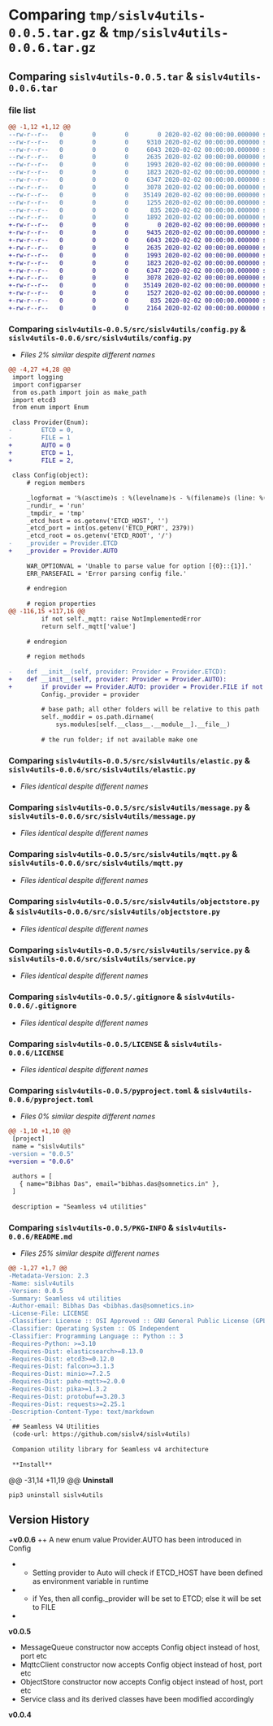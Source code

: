 # Comparing `tmp/sislv4utils-0.0.5.tar.gz` & `tmp/sislv4utils-0.0.6.tar.gz`

## Comparing `sislv4utils-0.0.5.tar` & `sislv4utils-0.0.6.tar`

### file list

```diff
@@ -1,12 +1,12 @@
--rw-r--r--   0        0        0        0 2020-02-02 00:00:00.000000 sislv4utils-0.0.5/src/sislv4utils/__init__.py
--rw-r--r--   0        0        0     9310 2020-02-02 00:00:00.000000 sislv4utils-0.0.5/src/sislv4utils/config.py
--rw-r--r--   0        0        0     6043 2020-02-02 00:00:00.000000 sislv4utils-0.0.5/src/sislv4utils/elastic.py
--rw-r--r--   0        0        0     2635 2020-02-02 00:00:00.000000 sislv4utils-0.0.5/src/sislv4utils/message.py
--rw-r--r--   0        0        0     1993 2020-02-02 00:00:00.000000 sislv4utils-0.0.5/src/sislv4utils/mqtt.py
--rw-r--r--   0        0        0     1823 2020-02-02 00:00:00.000000 sislv4utils-0.0.5/src/sislv4utils/objectstore.py
--rw-r--r--   0        0        0     6347 2020-02-02 00:00:00.000000 sislv4utils-0.0.5/src/sislv4utils/service.py
--rw-r--r--   0        0        0     3078 2020-02-02 00:00:00.000000 sislv4utils-0.0.5/.gitignore
--rw-r--r--   0        0        0    35149 2020-02-02 00:00:00.000000 sislv4utils-0.0.5/LICENSE
--rw-r--r--   0        0        0     1255 2020-02-02 00:00:00.000000 sislv4utils-0.0.5/README.md
--rw-r--r--   0        0        0      835 2020-02-02 00:00:00.000000 sislv4utils-0.0.5/pyproject.toml
--rw-r--r--   0        0        0     1892 2020-02-02 00:00:00.000000 sislv4utils-0.0.5/PKG-INFO
+-rw-r--r--   0        0        0        0 2020-02-02 00:00:00.000000 sislv4utils-0.0.6/src/sislv4utils/__init__.py
+-rw-r--r--   0        0        0     9435 2020-02-02 00:00:00.000000 sislv4utils-0.0.6/src/sislv4utils/config.py
+-rw-r--r--   0        0        0     6043 2020-02-02 00:00:00.000000 sislv4utils-0.0.6/src/sislv4utils/elastic.py
+-rw-r--r--   0        0        0     2635 2020-02-02 00:00:00.000000 sislv4utils-0.0.6/src/sislv4utils/message.py
+-rw-r--r--   0        0        0     1993 2020-02-02 00:00:00.000000 sislv4utils-0.0.6/src/sislv4utils/mqtt.py
+-rw-r--r--   0        0        0     1823 2020-02-02 00:00:00.000000 sislv4utils-0.0.6/src/sislv4utils/objectstore.py
+-rw-r--r--   0        0        0     6347 2020-02-02 00:00:00.000000 sislv4utils-0.0.6/src/sislv4utils/service.py
+-rw-r--r--   0        0        0     3078 2020-02-02 00:00:00.000000 sislv4utils-0.0.6/.gitignore
+-rw-r--r--   0        0        0    35149 2020-02-02 00:00:00.000000 sislv4utils-0.0.6/LICENSE
+-rw-r--r--   0        0        0     1527 2020-02-02 00:00:00.000000 sislv4utils-0.0.6/README.md
+-rw-r--r--   0        0        0      835 2020-02-02 00:00:00.000000 sislv4utils-0.0.6/pyproject.toml
+-rw-r--r--   0        0        0     2164 2020-02-02 00:00:00.000000 sislv4utils-0.0.6/PKG-INFO
```

### Comparing `sislv4utils-0.0.5/src/sislv4utils/config.py` & `sislv4utils-0.0.6/src/sislv4utils/config.py`

 * *Files 2% similar despite different names*

```diff
@@ -4,27 +4,28 @@
 import logging
 import configparser
 from os.path import join as make_path
 import etcd3
 from enum import Enum
 
 class Provider(Enum):
-        ETCD = 0,
-        FILE = 1
+        AUTO = 0
+        ETCD = 1,
+        FILE = 2,
 
 class Config(object):
     # region members
 
     _logformat = '%(asctime)s : %(levelname)s - %(filename)s (line: %(lineno)d) %(funcName)s() -> %(message)s'
     _rundir_ = 'run'
     _tmpdir_ = 'tmp'
     _etcd_host = os.getenv('ETCD_HOST', '')
     _etcd_port = int(os.getenv('ETCD_PORT', 2379))
     _etcd_root = os.getenv('ETCD_ROOT', '/')
-    _provider = Provider.ETCD
+    _provider = Provider.AUTO
 
     WAR_OPTIONVAL = 'Unable to parse value for option [{0}::{1}].'
     ERR_PARSEFAIL = 'Error parsing config file.'
 
     # endregion
 
     # region properties
@@ -116,15 +117,16 @@
         if not self._mqtt: raise NotImplementedError
         return self._mqtt['value']
 
     # endregion
     
     # region methods
 
-    def __init__(self, provider: Provider = Provider.ETCD):
+    def __init__(self, provider: Provider = Provider.AUTO):
+        if provider == Provider.AUTO: provider = Provider.FILE if not Config._etcd_host else Provider.ETCD
         Config._provider = provider
 
         # base path; all other folders will be relative to this path
         self._moddir = os.path.dirname(
             sys.modules[self.__class__.__module__].__file__)
 
         # the run folder; if not available make one
```

### Comparing `sislv4utils-0.0.5/src/sislv4utils/elastic.py` & `sislv4utils-0.0.6/src/sislv4utils/elastic.py`

 * *Files identical despite different names*

### Comparing `sislv4utils-0.0.5/src/sislv4utils/message.py` & `sislv4utils-0.0.6/src/sislv4utils/message.py`

 * *Files identical despite different names*

### Comparing `sislv4utils-0.0.5/src/sislv4utils/mqtt.py` & `sislv4utils-0.0.6/src/sislv4utils/mqtt.py`

 * *Files identical despite different names*

### Comparing `sislv4utils-0.0.5/src/sislv4utils/objectstore.py` & `sislv4utils-0.0.6/src/sislv4utils/objectstore.py`

 * *Files identical despite different names*

### Comparing `sislv4utils-0.0.5/src/sislv4utils/service.py` & `sislv4utils-0.0.6/src/sislv4utils/service.py`

 * *Files identical despite different names*

### Comparing `sislv4utils-0.0.5/.gitignore` & `sislv4utils-0.0.6/.gitignore`

 * *Files identical despite different names*

### Comparing `sislv4utils-0.0.5/LICENSE` & `sislv4utils-0.0.6/LICENSE`

 * *Files identical despite different names*

### Comparing `sislv4utils-0.0.5/pyproject.toml` & `sislv4utils-0.0.6/pyproject.toml`

 * *Files 0% similar despite different names*

```diff
@@ -1,10 +1,10 @@
 [project]
 name = "sislv4utils"
-version = "0.0.5"
+version = "0.0.6"
 
 authors = [
   { name="Bibhas Das", email="bibhas.das@somnetics.in" },
 ]
 
 description = "Seamless v4 utilities"
```

### Comparing `sislv4utils-0.0.5/PKG-INFO` & `sislv4utils-0.0.6/README.md`

 * *Files 25% similar despite different names*

```diff
@@ -1,27 +1,7 @@
-Metadata-Version: 2.3
-Name: sislv4utils
-Version: 0.0.5
-Summary: Seamless v4 utilities
-Author-email: Bibhas Das <bibhas.das@somnetics.in>
-License-File: LICENSE
-Classifier: License :: OSI Approved :: GNU General Public License (GPL)
-Classifier: Operating System :: OS Independent
-Classifier: Programming Language :: Python :: 3
-Requires-Python: >=3.10
-Requires-Dist: elasticsearch>=8.13.0
-Requires-Dist: etcd3>=0.12.0
-Requires-Dist: falcon>=3.1.3
-Requires-Dist: minio>=7.2.5
-Requires-Dist: paho-mqtt>=2.0.0
-Requires-Dist: pika>=1.3.2
-Requires-Dist: protobuf==3.20.3
-Requires-Dist: requests>=2.25.1
-Description-Content-Type: text/markdown
-
 ## Seamless V4 Utilities
 (code-url: https://github.com/sislv4/sislv4utils)
 
 Companion utility library for Seamless v4 architecture
 
 **Install**
 ```
@@ -31,14 +11,19 @@
 **Uninstall**
 ```
 pip3 uninstall sislv4utils
 ```
 
 ## Version History
 
+**v0.0.6**
++ A new enum value Provider.AUTO has been introduced in Config
+    - Setting provider to Auto will check if ETCD_HOST have been defined as environment variable in runtime
+    - if Yes, then all config._provider will be set to ETCD; else it will be set to FILE
+
 **v0.0.5**
 + MessageQueue constructor now accepts Config object instead of host, port etc
 + MqttcClient constructor now accepts Config object instead of host, port etc
 + ObjectStore constructor now accepts Config object instead of host, port etc
 + Service class and its derived classes have been modified accordingly
 
 **v0.0.4**
```


